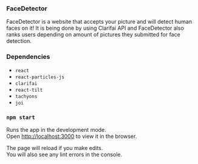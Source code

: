 ### FaceDetector
FaceDetector is a website that accepts your picture and will detect human faces on it! It is being done by using Clarifai API and 
FaceDetector also ranks users depending on amount of pictures they submitted for face detection.

### Dependencies
* `react`
* `react-particles-js`
* `clarifai`
* `react-tilt`
* `tachyons`
* `joi`

### `npm start`

Runs the app in the development mode.<br />
Open [http://localhost:3000](http://localhost:3000) to view it in the browser.

The page will reload if you make edits.<br />
You will also see any lint errors in the console.

